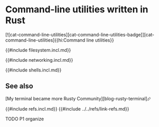 # Command-line utilities written in Rust

[![cat-command-line-utilities][cat-command-line-utilities-badge]][cat-command-line-utilities]{{hi:Command line utilities}}

{{#include filesystem.incl.md}}

{{#include networking.incl.md}}

{{#include shells.incl.md}}

## See also

[My terminal became more Rusty Community][blog-rusty-terminal]⮳

{{#include refs.incl.md}}
{{#include ../../refs/link-refs.md}}

<div class="hidden">
TODO P1 organize
</div>
